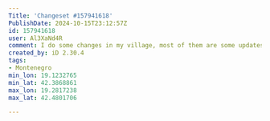 ```yaml
---
Title: 'Changeset #157941618'
PublishDate: 2024-10-15T23:12:57Z
id: 157941618
user: Al3XaNd4R
comment: I do some changes in my village, most of them are some updates. But have some changes in name of river, as its itself change a name on middle of its stream.
created_by: iD 2.30.4
tags:
- Montenegro
min_lon: 19.1232765
min_lat: 42.3868861
max_lon: 19.2817238
max_lat: 42.4801706

---
```

